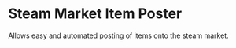 Steam Market Item Poster
=====================

Allows easy and automated posting of items onto the steam market.
